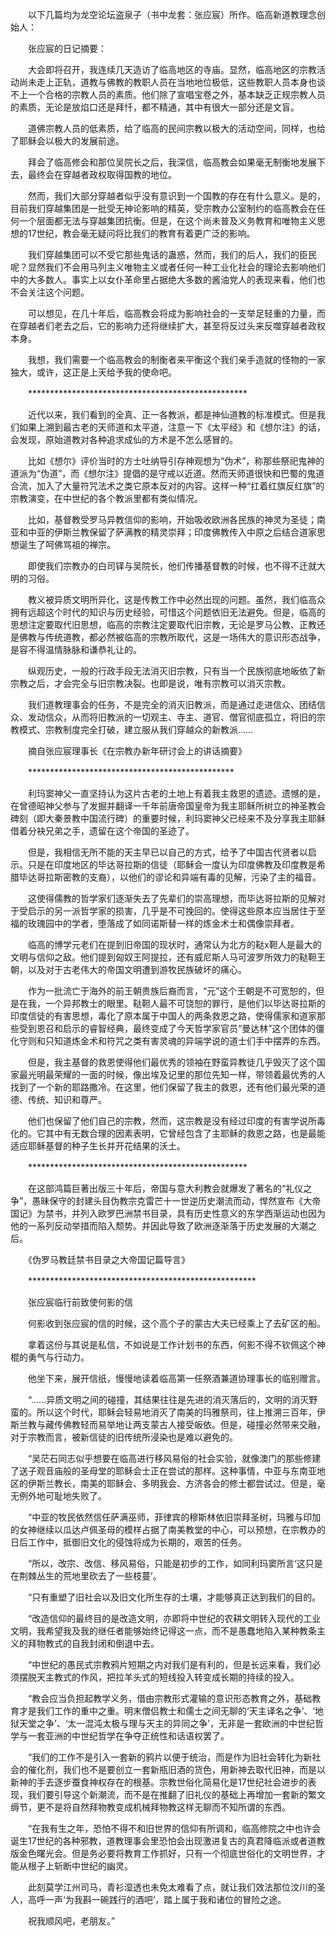 　　以下几篇均为龙空论坛盗泉子（书中龙套：张应宸）所作。临高新道教理念创始人：

　　张应宸的日记摘要：

　　大会即将召开，我连续几天造访了临高地区的寺庙。显然，临高地区的宗教活动尚未走上正轨，道教与佛教的教职人员在当地地位极低，这些教职人员本身也谈不上一个合格的宗教人员的素质。他们除了宣唱宝卷之外，基本缺乏正规宗教人员的素质，无论是放焰口还是拜忏，都不精通，其中有很大一部分还是文盲。

　　道佛宗教人员的低素质，给了临高的民间宗教以极大的活动空间，同样，也给了耶稣会以极大的发展前途。

　　拜会了临高修会和那位吴院长之后，我深信，临高教会如果毫无制衡地发展下去，最终会在穿越者政权取得国教的地位。

　　然而，我们大部分穿越者似乎没有意识到一个国教的存在有什么意义。是的，目前我们穿越集团是一批受无神论影响的精英，受宗教办公室制约的临高教会在任何一个层面都无法与穿越集团抗衡。但是，在这个尚未普及义务教育和唯物主义思想的17世纪，教会毫无疑问将比我们的教育有着更广泛的影响。

　　我们穿越集团可以不受它那些鬼话的蛊惑，然而，我们的后人，我们的臣民呢？显然我们不会用马列主义唯物主义或者任何一种工业化社会的理论去影响他们中的大多数人。事实上以女仆革命里占据绝大多数的酱油党人的表现来看，他们也不会关注这个问题。

　　可以想见，在几十年后，临高教会将成为影响社会的一支举足轻重的力量，而在穿越者们老去之后，它的影响力还将继续扩大，甚至将反过头来反噬穿越者政权本身。

　　我想，我们需要一个临高教会的制衡者来平衡这个我们亲手造就的怪物的一家独大，或许，这正是上天给予我的使命吧。

　　**************************************************

　　近代以来，我们看到的全真、正一各教派，都是神仙道教的标准模式。但是我们如果上溯到最古老的天师道和太平道，注意一下《太平经》和《想尔注》的话，会发现，原始道教对各种追求成仙的方术是不怎么感冒的。

　　比如《想尔》评价当时的方士吐纳导引存神观想为“伪术”，称那些祭祀鬼神的道派为“伪道”，而《想尔注》提倡的是守戒以近道。然而天师道很快和巴蜀的鬼道合流，加入了大量符咒法术之类它原本反对的内容。这样一种“扛着红旗反红旗”的宗教演变，在中世纪的各个教派里都有类似情况。

　　比如，基督教受罗马异教信仰的影响，开始吸收欧洲各民族的神灵为圣徒；南亚和中亚的伊斯兰教保留了萨满教的精灵崇拜；印度佛教传入中原之后结合道家思想诞生了呵佛骂祖的禅宗。

　　即使我们宗教办的白司铎与吴院长，他们传播基督教的时候，也不得不迁就大明的习俗。

　　教义被异质文明所异化，这是传教工作中必然出现的问题。虽然，我们临高众拥有远超这个时代的知识与历史经验，可惜这个问题依旧无法避免。但是，临高的思想注定要取代旧思想，临高的宗教注定要取代旧宗教，无论是罗马公教、正教还是佛教与传统道教，都必然被临高的宗教所取代，这是一场伟大的意识形态战争，是容不得温情脉脉和谦恭礼让的。

　　纵观历史，一般的行政手段无法消灭旧宗教，只有当一个民族彻底地皈依了新宗教之后，才会完全与旧宗教决裂。也即是说，唯有宗教可以消灭宗教。

　　我们道教理事会的任务，不是完全的消灭旧教派，而是通过走进信众、团结信众、发动信众，从而将旧教派的一切观主、寺主、道官、僧官彻底孤立，将旧的宗教模式、宗教制度完全打破，建立服从我们穿越众的新教派……

　　摘自张应宸理事长《在宗教办新年研讨会上的讲话摘要》

　　***********************************************

　　利玛窦神父一直坚持认为这片古老的土地上有着我主救恩的遗迹。遗憾的是，在曾德昭神父参与了发掘并翻译一千年前唐帝国皇帝为我主耶稣所树立的神圣教会碑刻（即大秦景教中国流行碑）的重要时候，利玛窦神父已经来不及分享我主耶稣借着分袂兄弟之手，遗留在这个帝国的圣迹了。

　　但是，我相信无所不能的天主早已以自己的方式，给予了中国古代贤者以启示。只是在印度地区的毕达哥拉斯的信徒（耶稣会一度认为印度佛教及印度教是希腊毕达哥拉斯密教的支裔），以他们的谬论和异端有毒的见解，污染了主的福音。

　　这使得儒教的哲学家们逐渐失去了先辈们的崇高理想，而毕达哥拉斯的见解对于受启示的另一派哲学家的损害，几乎是不可挽回的。使得这些原本应当居住于至福的玫瑰园中的学者，堕落成了如同诺斯替一样的炼金术士和偶像崇拜者。

　　临高的博学元老们在提到旧帝国的现状时，通常认为北方的鞑x靼人是最大的文明与信仰之敌。他们提到匈奴王阿提拉，还有威尼斯人马可波罗所效力的鞑靼王朝，以及对于古老伟大的帝国文明遭到游牧民族破坏的痛心。

　　作为一批流亡于海外的前王朝贵族后裔而言，“元”这个王朝是不可宽恕的，但是在我，一个异邦教士的眼里。鞑靼人最不可饶恕的罪行，是他们以毕达哥拉斯的印度信徒的有害思想，毒化了原本属于中国人的两条救恩之路，使得儒家和道家那些受到恩召和启示的睿智经典，最终变成了今天哲学家官员“曼达林”这个团体的僵化守则和只知道炼金术和符咒之类有害灵魂的异端学说的道士们手中摆弄的东西。

　　但是，我主基督的救恩使得他们最优秀的领袖在野蛮异教徒几乎毁灭了这个国家最光明最荣耀的一面的时候，像出埃及记里的那位先知一样，带领着最优秀的人找到了一个新的耶路撒冷。在这里，他们保留了我主的救恩，还有他们最光荣的道德、传统、知识和尊严。

　　他们也保留了他们自己的宗教，然而，这宗教是没有经过印度的有害学说所毒化的。它其中有无数合理的因素表明，它曾经包含了主耶稣的救恩之路，也是最能适应耶稣基督的种子生长并开花结果的沃土。


　　**************************************************

　　在这部鸿篇巨著出版三十年后，帝国与意大利教会就爆发了著名的“礼仪之争”，愚昧保守的封建头目伪教宗克雷芒十一世逆历史潮流而动，悍然宣布《大帝国记》为禁书，并列入欧罗巴洲禁书目录，具有历史性意义的东学西渐运动也因为他的一系列反动举措而陷入颓势。并因此导致了欧洲逐渐落于历史发展的大潮之后。

　　《伪罗马教廷禁书目录之大帝国记篇导言》

　　****************************************************

　　张应宸临行前致使何影的信

　　何影收到张应宸的信的时候，这个高个子的蒙古大夫已经乘上了去矿区的船。

　　拿着这份与其说是私信，不如说是工作计划书的东西，何影不得不钦佩这个神棍的勇气与行动力。

　　他坐下来，展开信纸，慢慢地读着临高第一任祭酒兼道协理事长的临别赠言。

　　“……异质文明之间的碰撞，其结果往往是先进的消灭落后的，文明的消灭野蛮的。所以这个时代，耶稣会轻易地消灭了南美的玛雅祭司，往上推溯三百年，伊斯兰教与藏传佛教轻而易举地让两支蒙古人接受皈依。但是，碰撞必然带来交融，对于宗教而言，被新信徒的旧传统所浸染也是难以避免的。

　　“吴茫石同志似乎想要在临高进行移风易俗的社会实验，就像澳门的那些修建了送子观音庙般的圣母堂的耶稣会士正在尝试的那样。这种事情，中亚与东南亚地区的伊斯兰教长，南美的耶稣会、多明我会、方济各会的修士都尝试过。但是，毫无例外地可耻地失败了。

　　“中亚的牧民依然信任萨满巫师，菲律宾的穆斯林依旧崇拜圣树，玛雅与印加的女神继续以瓜达卢佩圣母的模样占据了南美教堂的中心，可以预想，在宗教办的日后工作中，抵御旧文化的侵蚀将成为长期的，艰苦的任务。

　　“所以，改宗、改信、移风易俗，只能是初步的工作，如同利玛窦所言‘这只是在荆棘丛生的荒地里砍去了一些枝蔓’。

　　“只有重塑了旧社会以及旧文化所生存的土壤，才能够真正达到我们的目的。

　　“改造信仰的最终目的是改造文明，亦即将中世纪的农耕文明转入现代的工业文明，我希望我及我的继任者能够始终记得这一点，而不是愚蠢地陷入某种教条主义的拜物教式的自我封闭和倒退中去。

　　“中世纪的愚民式宗教鸦片短期之内对我们是有利的，但是长远来看，我们必须摆脱天主教式的作风，把拉羊头式的短线投入转变成长期的持续的投入。

　　“教会应当负担起教学义务，借由宗教形式灌输的意识形态教育之外，基础教育才是我们工作的重中之重。明末僧侣教士和儒士之间无聊的‘天主译名之争’、‘地狱天堂之争’、‘太一混沌太极与理与天主的异同之争’，无非是一套欧洲的中世纪哲学与一套亚洲的中世纪哲学在争夺正统性和话语权罢了。

　　“我们的工作不是引入一套新的鸦片以便于统治，而是作为旧社会转化为新社会的催化剂，我们也不是要创立一套新瓶旧酒的货色，用新神去取代旧神，而是以新神的手去逐步蚕食神权存在的根基。宗教世俗化简易化是17世纪社会进步的表现，我们要引导这个新潮流，而不是在推翻了旧礼仪的基础上再增加一套新的繁文缛节，更不是将自然拜物教变成机械拜物教这样无聊而不知所谓的东西。

　　“在我有生之年，恐怕不得不和旧世界的信仰有所调和，临高修院之中也许会诞生17世纪的各种邪教，道教理事会里恐怕会出现激进复古的真君降临派或者道教版金色曙光会。但是务必要将教育工作抓好，只有一个彻底世俗化的文明世界，才能从根子上斩断中世纪的幽灵。

　　此刻莫学江州司马，青衫湿透也未免太难看了点，就让我们效法那位汶川的圣人，高呼一声‘为我斟一碗践行的酒吧’，踏上属于我和诸位的冒险之途。

　　祝我顺风吧，老朋友。”
